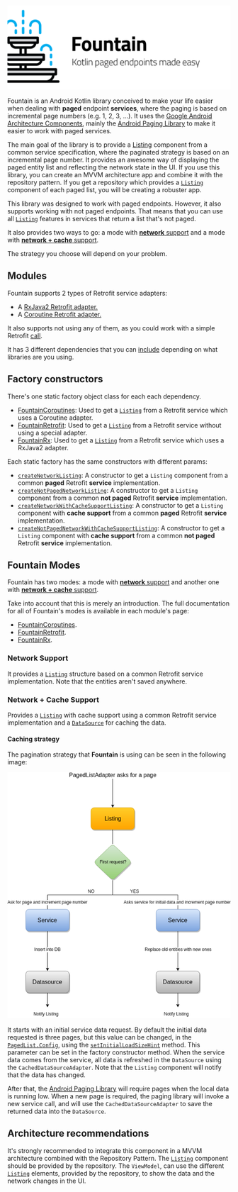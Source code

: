 ![](images/banner.png)

Fountain is an Android Kotlin library conceived to make your life easier when dealing with **paged** endpoint **services**, where the paging is based on incremental page numbers (e.g. 1, 2, 3, ...).
It uses the [Google Android Architecture Components](https://developer.android.com/topic/libraries/architecture/), mainly the [Android Paging Library] to make it easier to work with paged services.

The main goal of the library is to provide a [Listing](Listing.md) component from a common service specification, where the paginated strategy is based on an incremental page number.
It provides an awesome way of displaying the paged entity list and reflecting the network state in the UI.
If you use this library, you can create an MVVM architecture app and combine it with the repository pattern.
If you get a repository which provides a [`Listing`] component of each paged list, you will be creating a robuster app.

This library was designed to work with paged endpoints.
However, it also supports working with not paged endpoints.
That means that you can use all [`Listing`] features in services that return a list that's not paged.

It also provides two ways to go: a mode with [**network** support](#network-support) and a mode with [**network + cache** support](#network--cache-support). 

The strategy you choose will depend on your problem.

## Modules
Fountain supports 2 types of Retrofit service adapters:
- A [RxJava2 Retrofit adapter.](https://github.com/square/retrofit/tree/master/retrofit-adapters/rxjava2)
- A [Coroutine Retrofit adapter.](https://github.com/JakeWharton/retrofit2-kotlin-coroutines-adapter)

It also supports not using any of them, as you could work with a simple Retrofit [call](https://square.github.io/retrofit/2.x/retrofit/retrofit2/Call.html).

It has 3 different dependencies that you can [include](IncludingInProject.md) depending on what libraries are you using.

## Factory constructors
There's one static factory object class for each each dependency.
- [FountainCoroutines](FountainCoroutines.md): Used to get a [`Listing`] from a Retrofit service which uses a Coroutine adapter.
- [FountainRetrofit](FountainRetrifit.md): Used to get a [`Listing`] from a Retrofit service without using a special adapter.
- [FountainRx](FountainRxJava2.md): Used to get a [`Listing`] from a Retrofit service which uses a RxJava2 adapter.

Each static factory has the same constructors with different params:
- [`createNetworkListing`](#network-support-for-paged-endpoints): A constructor to get a `Listing` component from a common **paged** Retrofit **service** implementation.
- [`createNotPagedNetworkListing`](#network-support-for-not-paged-endpoints): A constructor to get a `Listing` component from a common **not paged** Retrofit **service** implementation.
- [`createNetworkWithCacheSupportListing`](#cache--network-support-for-paged-endpoints): A constructor to get a `Listing` component with **cache support** from a common **paged** Retrofit **service** implementation.
- [`createNotPagedNetworkWithCacheSupportListing`](#cache--network-support-for-not-paged-endpoints): A constructor to get a `Listing` component with **cache support** from a common **not paged** Retrofit **service** implementation.

## Fountain Modes

Fountain has two modes: a mode with [**network** support](#network-support) and another one with [**network + cache** support](#network--cache-support). 

Take into account that this is merely an introduction. The full documentation for all of Fountain's modes is available in each module's page:
- [FountainCoroutines](FountainCoroutines.md).
- [FountainRetrofit](FountainRetrifit.md).
- [FountainRx](FountainRxJava2.md).

### **Network Support**

It provides a [`Listing`] structure based on a common Retrofit service implementation.
Note that the entities aren't saved anywhere.

### **Network + Cache Support** 

Provides a [`Listing`] with cache support using a common Retrofit service implementation and a [`DataSource`] for caching the data.

#### Caching strategy
The pagination strategy that **Fountain** is using can be seen in the following image:
<br> <p align="center"> <img src="images/paginationStrategy.png" /> </p>

It starts with an initial service data request.
By default the initial data requested is three pages, but this value can be changed, in the [`PagedList.Config`](https://developer.android.com/reference/android/arch/paging/PagedList.Config.html), using the [`setInitialLoadSizeHint`](https://developer.android.com/reference/android/arch/paging/PagedList.Config.html#initialLoadSizeHint) method.
This parameter can be set in the factory constructor method. 
When the service data comes from the service, all data is refreshed in the `DataSource` using the `CachedDataSourceAdapter`.
Note that the `Listing` component will notify that the data has changed.

After that, the [Android Paging Library] will require pages when the local data is running low.
When a new page is required, the paging library will invoke a new service call, and will use the `CachedDataSourceAdapter` to save the returned data into the `DataSource`.

## Architecture recommendations

It's strongly recommended to integrate this component in a MVVM architecture combined with the Repository Pattern.
The [`Listing`] component should be provided by the repository.
The `ViewModel`, can use the different [`Listing`] elements, provided by the repository, to show the data and the network changes in the UI.

[Android Paging Library]: https://developer.android.com/topic/libraries/architecture/paging/
[`CachedDataSourceAdapter`]: CachedDataSourceAdapter.md
[`DataSource`]: https://developer.android.com/reference/android/arch/paging/DataSource
[`Fountain`]: Fountain.md
[`Listing`]: Listing.md
[`NetworkDataSourceAdapter`]: NetworkDataSourceAdapter.md
